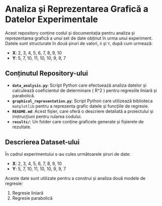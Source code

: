 # Analiza și Reprezentarea Grafică a Datelor Experimentale

Acest repository conține codul și documentația pentru analiza și reprezentarea grafică a unui set de date obținut în urma unui experiment. Datele sunt structurate în două șiruri de valori, `X` și `Y`, după cum urmează:

- **X**: 2, 3, 4, 5, 6, 7, 8, 9, 10
- **Y**: 5, 7, 10, 11, 10, 10, 9, 9, 7

## Conținutul Repository-ului

- **`data_analysis.py`**: Script Python care efectuează analiza datelor și calculează coeficientul de determinare \( R^2 \) pentru regresiile liniară și parabolică.
- **`graphical_representation.py`**: Script Python care utilizează biblioteca `matplotlib` pentru a reprezenta grafic datele și funcțiile de regresie.
- **`README.md`**: Acest fișier, care oferă o descriere detaliată a proiectului și instrucțiuni pentru rularea codului.
- **`results/`**: Un folder care conține graficele generate și fișierele de rezultate.

## Descrierea Dataset-ului

În cadrul experimentului s-au cules următoarele șiruri de date:

- **X**: 2, 3, 4, 5, 6, 7, 8, 9, 10
- **Y**: 5, 7, 10, 11, 10, 10, 9, 9, 7

Aceste date sunt utilizate pentru a construi și analiza două modele de regresie:
1. Regresie liniară
2. Regresie parabolică

